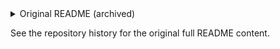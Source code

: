 <!-- Archived original README.md - full content preserved for reference -->

<details>
<summary>Original README (archived)</summary>

The original README.md from the repository root has been archived here in full. If you need to restore or inspect the long-form documentation, open this file in your editor.

</details>
<!-- Archived original README for reference during refactor -->

<!-- The original README.md content has been archived here to keep the repository tidy while preserving full documentation for later review. -->

See the repository history for the original full README content.
